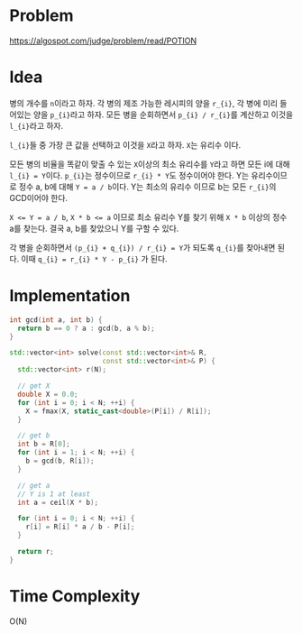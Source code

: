 # Problem

https://algospot.com/judge/problem/read/POTION

# Idea

병의 개수를 `n`이라고 하자.  각 병의 제조 가능한 레시피의 양을
`r_{i}`, 각 병에 미리 들어있는 양을 `p_{i}`라고 하자.  모든
병을 순회하면서 `p_{i} / r_{i}`를 계산하고 이것을 `l_{i}`라고 하자.

`l_{i}`들 중 가장 큰 값을 선택하고 이것을 `X`라고 하자.  `X`는
유리수 이다.

모든 병의 비율을 똑같이 맞출 수 있는 `X`이상의 최소 유리수를 `Y`라고
하면 모든 i에 대해 `l_{i} = Y`이다. `p_{i}`는 정수이므로 `r_{i} * Y`도
정수이어야 한다. Y는 유리수이므로 정수 a, b에 대해 `Y = a /
b`이다. Y는 최소의 유리수 이므로 b는 모든 `r_{i}`의 GCD이어야 한다.

`X <= Y = a / b`, `X * b <= a` 이므로 최소 유리수 Y를 찾기 위해
`X * b` 이상의 정수 a를 찾는다. 결국 a, b를 찾았으니 Y를 구할 수 있다.

각 병을 순회하면서 `(p_{i} + q_{i}) / r_{i} = Y`가 되도록
`q_{i}`를 찾아내면 된다. 이때 `q_{i} = r_{i} * Y - p_{i}`
가 된다.

# Implementation

```cpp
int gcd(int a, int b) {
  return b == 0 ? a : gcd(b, a % b);
}

std::vector<int> solve(const std::vector<int>& R,
                       const std::vector<int>& P) {
  std::vector<int> r(N);

  // get X
  double X = 0.0;
  for (int i = 0; i < N; ++i) {
    X = fmax(X, static_cast<double>(P[i]) / R[i]);
  }

  // get b
  int b = R[0];
  for (int i = 1; i < N; ++i) {
    b = gcd(b, R[i]);
  }

  // get a
  // Y is 1 at least
  int a = ceil(X * b);

  for (int i = 0; i < N; ++i) {
    r[i] = R[i] * a / b - P[i];
  }

  return r;
}
```

# Time Complexity

O(N)
